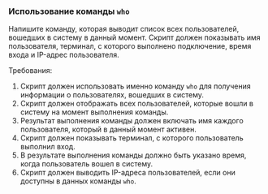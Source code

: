 
### Использование команды `who`

Напишите команду, которая выводит список всех пользователей, вошедших в систему в данный момент. Скрипт должен показывать имя пользователя, терминал, с которого выполнено подключение, время входа и IP-адрес пользователя.

Требования:
1. Скрипт должен использовать именно команду `who` для получения информации о пользователях, вошедших в систему.
2. Скрипт должен отображать всех пользователей, которые вошли в систему на момент выполнения команды.
3. Результат выполнения команды должен включать имя каждого пользователя, который в данный момент активен.
4. Скрипт должен показывать терминал, с которого пользователь выполнил вход.
5. В результате выполнения команды должно быть указано время, когда пользователь вошел в систему.
6. Скрипт должен выводить IP-адреса пользователей, если они доступны в данных команды `who`.